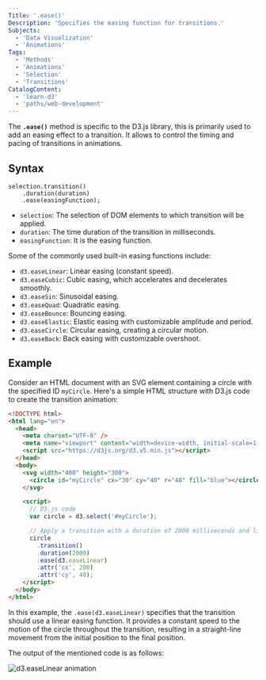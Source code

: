 ```yaml
---
Title: '.ease()'
Description: 'Specifies the easing function for transitions.'
Subjects:
  - 'Data Visualization'
  - 'Animations'
Tags:
  - 'Methods'
  - 'Animations'
  - 'Selection'
  - 'Transitions'
CatalogContent:
  - 'learn-d3'
  - 'paths/web-development'
---
```


The **`.ease()`** method is specific to the D3.js library, this is primarily used to add an easing effect to a transition. It allows to control the timing and pacing of transitions in animations.

## Syntax

```pseudo
selection.transition()
    .duration(duration)
    .ease(easingFunction);
```

- `selection`: The selection of DOM elements to which transition will be applied.
- `duration`: The time duration of the transition in milliseconds.
- `easingFunction`: It is the easing function.

Some of the commonly used built-in easing functions include:

- `d3.easeLinear`: Linear easing (constant speed).
- `d3.easeCubic`: Cubic easing, which accelerates and decelerates smoothly.
- `d3.easeSin`: Sinusoidal easing.
- `d3.easeQuad`: Quadratic easing.
- `d3.easeBounce`: Bouncing easing.
- `d3.easeElastic`: Elastic easing with customizable amplitude and period.
- `d3.easeCircle`: Circular easing, creating a circular motion.
- `d3.easeBack`: Back easing with customizable overshoot.

## Example

Consider an HTML document with an SVG element containing a circle with the specified ID `myCircle`. Here's a simple HTML structure with D3.js code to create the transition animation:

```html
<!DOCTYPE html>
<html lang="en">
  <head>
    <meta charset="UTF-8" />
    <meta name="viewport" content="width=device-width, initial-scale=1.0" />
    <script src="https://d3js.org/d3.v5.min.js"></script>
  </head>
  <body>
    <svg width="400" height="300">
      <circle id="myCircle" cx="30" cy="40" r="40" fill="blue"></circle>
    </svg>

    <script>
      // D3.js code
      var circle = d3.select('#myCircle');

      // Apply a transition with a duration of 2000 milliseconds and linear easing
      circle
        .transition()
        .duration(2000)
        .ease(d3.easeLinear)
        .attr('cx', 200)
        .attr('cy', 40);
    </script>
  </body>
</html>
```

In this example, the `.ease(d3.easeLinear)` specifies that the transition should use a linear easing function. It provides a constant speed to the motion of the circle throughout the transition, resulting in a straight-line movement from the initial position to the final position.

The output of the mentioned code is as follows:

![d3.easeLinear animation](https://raw.githubusercontent.com/Codecademy/docs/main/media/d3-ease-example.gif)

